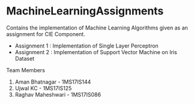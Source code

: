 # MachineLearningAssignments

Contains the implementation of Machine Learning Algorithms given as an assignment for CIE Component.

- Assignment 1 : Implementation of Single Layer Perceptron
- Assignment 2 : Implementation of Support Vector Machine on Iris Dataset

Team Members

1. Aman Bhatnagar - 1MS17IS144
2. Ujwal KC - 1MS17IS125
3. Raghav Maheshwari - 1MS17IS086

